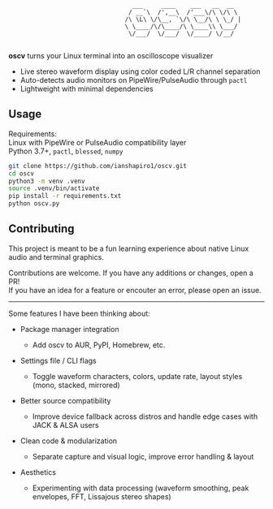```                             
                                  ___     ____    ___   __  __  
                                 / __`\  /',__\  /'___\/\ \/\ \ 
                                /\ \L\ \/\__, `\/\ \__/\ \ \_/ |
                                \ \____/\/\____/\ \____\\ \___/ 
                                 \/___/  \/___/  \/____/ \/__/  
 
```

**oscv** turns your Linux terminal into an oscilloscope visualizer
- Live stereo waveform display using color coded L/R channel separation
- Auto-detects audio monitors on PipeWire/PulseAudio through `pactl`
- Lightweight with minimal dependencies

## Usage

Requirements:  
Linux with PipeWire or PulseAudio compatibility layer  
Python 3.7+, `pactl`, `blessed`, `numpy`

```bash
git clone https://github.com/ianshapiro1/oscv.git
cd oscv
python3 -m venv .venv
source .venv/bin/activate
pip install -r requirements.txt
python oscv.py
```

## Contributing

This project is meant to be a fun learning experience about native Linux audio and terminal graphics.  

Contributions are welcome. If you have any additions or changes, open a PR!  
If you have an idea for a feature or encouter an error, please open an issue.

--- 
Some features I have been thinking about:

- Package manager integration
    - Add oscv to AUR, PyPI, Homebrew, etc.

- Settings file / CLI flags
    - Toggle waveform characters, colors, update rate, layout styles (mono, stacked, mirrored)

- Better source compatibility
    - Improve device fallback across distros and handle edge cases with JACK & ALSA users

- Clean code & modularization
    - Separate capture and visual logic, improve error handling & layout

- Aesthetics
    - Experimenting with data processing (waveform smoothing, peak envelopes, FFT, Lissajous stereo shapes)
